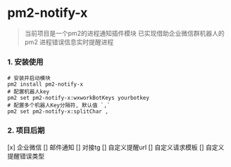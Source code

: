 # pm2-notify-x

> 当前项目是一个pm2的进程通知插件模块
> 已实现借助企业微信群机器人的 pm2 进程错误信息实时提醒进程

### 1. 安装使用
```
# 安装并启动模块
pm2 install pm2-notify-x
# 配置机器人key
pm2 set pm2-notify-x:wxworkBotKeys yourbotkey
# 配置多个机器人Key分隔符, 默认值 `,`
pm2 set pm2-notify-x:splitChar ,
```

### 2. 项目后期

[x] 企业微信
[] 邮件通知
[] 对接tg
[] 自定义提醒url
[] 自定义请求模板
[] 自定义提醒错误类型